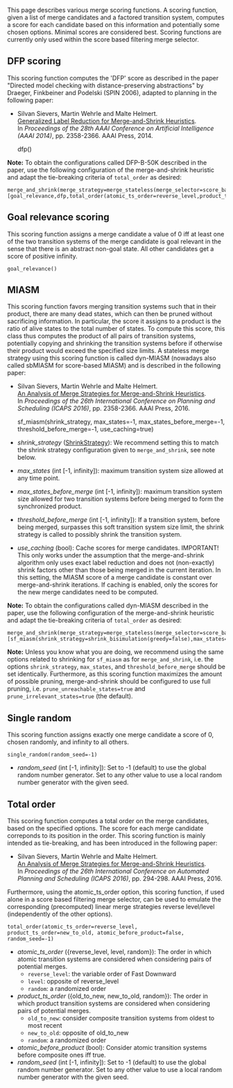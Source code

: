 

This page describes various merge scoring functions. A scoring function, given a list of merge candidates and a factored transition system, computes a score for each candidate based on this information and potentially some chosen options. Minimal scores are considered best. Scoring functions are currently only used within the score based filtering merge selector.

## DFP scoring 

This scoring function computes the 'DFP' score as described in the paper "Directed model checking with distance-preserving abstractions" by Draeger, Finkbeiner and Podelski (SPIN 2006), adapted to planning in the following paper:

* Silvan Sievers, Martin Wehrle and Malte Helmert.<br />
 [Generalized Label Reduction for Merge-and-Shrink Heuristics](https://ai.dmi.unibas.ch/papers/sievers-et-al-aaai2014.pdf).<br />
 In *Proceedings of the 28th AAAI Conference on Artificial Intelligence (AAAI 2014)*, pp. 2358-2366. AAAI Press, 2014.

    dfp()

**Note:** To obtain the configurations called DFP-B-50K described in the paper, use the following configuration of the merge-and-shrink heuristic and adapt the tie-breaking criteria of ```total_order``` as desired:
```
merge_and_shrink(merge_strategy=merge_stateless(merge_selector=score_based_filtering(scoring_functions=[goal_relevance,dfp,total_order(atomic_ts_order=reverse_level,product_ts_order=new_to_old,atomic_before_product=true)])),shrink_strategy=shrink_bisimulation(greedy=false),label_reduction=exact(before_shrinking=true,before_merging=false),max_states=50000,threshold_before_merge=1)
```

## Goal relevance scoring 

This scoring function assigns a merge candidate a value of 0 iff at least one of the two transition systems of the merge candidate is goal relevant in the sense that there is an abstract non-goal state. All other candidates get a score of positive infinity.

    goal_relevance()

## MIASM 

This scoring function favors merging transition systems such that in their product, there are many dead states, which can then be pruned without sacrificing information. In particular, the score it assigns to a product is the ratio of alive states to the total number of states. To compute this score, this class thus computes the product of all pairs of transition systems, potentially copying and shrinking the transition systems before if otherwise their product would exceed the specified size limits. A stateless merge strategy using this scoring function is called dyn-MIASM (nowadays also called sbMIASM for score-based MIASM) and is described in the following paper:

* Silvan Sievers, Martin Wehrle and Malte Helmert.<br />
 [An Analysis of Merge Strategies for Merge-and-Shrink Heuristics](https://ai.dmi.unibas.ch/papers/sievers-et-al-icaps2016.pdf).<br />
 In *Proceedings of the 26th International Conference on Planning and Scheduling (ICAPS 2016)*, pp. 2358-2366. AAAI Press, 2016.

    sf_miasm(shrink_strategy, max_states=-1, max_states_before_merge=-1, threshold_before_merge=-1, use_caching=true)

* *shrink_strategy* ([ShrinkStrategy](ShrinkStrategy.md)): We recommend setting this to match the shrink strategy configuration given to ```merge_and_shrink```, see note below.
* *max_states* (int [-1, infinity]): maximum transition system size allowed at any time point.
* *max_states_before_merge* (int [-1, infinity]): maximum transition system size allowed for two transition systems before being merged to form the synchronized product.
* *threshold_before_merge* (int [-1, infinity]): If a transition system, before being merged, surpasses this soft transition system size limit, the shrink strategy is called to possibly shrink the transition system.
* *use_caching* (bool): Cache scores for merge candidates. IMPORTANT! This only works under the assumption that the merge-and-shrink algorithm only uses exact label reduction and does not (non-exactly) shrink factors other than those being merged in the current iteration. In this setting, the MIASM score of a merge candidate is constant over merge-and-shrink iterations. If caching is enabled, only the scores for the new merge candidates need to be computed.

**Note:** To obtain the configurations called dyn-MIASM described in the paper, use the following configuration of the merge-and-shrink heuristic and adapt the tie-breaking criteria of ```total_order``` as desired:
```
merge_and_shrink(merge_strategy=merge_stateless(merge_selector=score_based_filtering(scoring_functions=[sf_miasm(shrink_strategy=shrink_bisimulation(greedy=false),max_states=50000,threshold_before_merge=1),total_order(atomic_ts_order=reverse_level,product_ts_order=new_to_old,atomic_before_product=true)])),shrink_strategy=shrink_bisimulation(greedy=false),label_reduction=exact(before_shrinking=true,before_merging=false),max_states=50000,threshold_before_merge=1)
```

**Note:** Unless you know what you are doing, we recommend using the same options related to shrinking for ```sf_miasm``` as for ```merge_and_shrink```, i.e. the options ```shrink_strategy```, ```max_states```, and ```threshold_before_merge``` should be set identically. Furthermore, as this scoring function maximizes the amount of possible pruning, merge-and-shrink should be configured to use full pruning, i.e. ```prune_unreachable_states=true``` and ```prune_irrelevant_states=true``` (the default).

## Single random 

This scoring function assigns exactly one merge candidate a score of 0, chosen randomly, and infinity to all others.

    single_random(random_seed=-1)

* *random_seed* (int [-1, infinity]): Set to -1 (default) to use the global random number generator. Set to any other value to use a local random number generator with the given seed.

## Total order 

This scoring function computes a total order on the merge candidates, based on the specified options. The score for each merge candidate correponds to its position in the order. This scoring function is mainly intended as tie-breaking, and has been introduced in the following paper:

* Silvan Sievers, Martin Wehrle and Malte Helmert.<br />
 [An Analysis of Merge Strategies for Merge-and-Shrink Heuristics](https://ai.dmi.unibas.ch/papers/sievers-et-al-icaps2016.pdf).<br />
 In *Proceedings of the 26th International Conference on Automated Planning and Scheduling (ICAPS 2016)*, pp. 294-298. AAAI Press, 2016.

Furthermore, using the atomic_ts_order option, this scoring function, if used alone in a score based filtering merge selector, can be used to emulate the corresponding (precomputed) linear merge strategies reverse level/level (independently of the other options).

    total_order(atomic_ts_order=reverse_level, product_ts_order=new_to_old, atomic_before_product=false, random_seed=-1)

* *atomic_ts_order* ({reverse_level, level, random}): The order in which atomic transition systems are considered when considering pairs of potential merges.
    * `reverse_level`: the variable order of Fast Downward
    * `level`: opposite of reverse_level
    * `random`: a randomized order
* *product_ts_order* ({old_to_new, new_to_old, random}): The order in which product transition systems are considered when considering pairs of potential merges.
    * `old_to_new`: consider composite transition systems from oldest to most recent
    * `new_to_old`: opposite of old_to_new
    * `random`: a randomized order
* *atomic_before_product* (bool): Consider atomic transition systems before composite ones iff true.
* *random_seed* (int [-1, infinity]): Set to -1 (default) to use the global random number generator. Set to any other value to use a local random number generator with the given seed.
